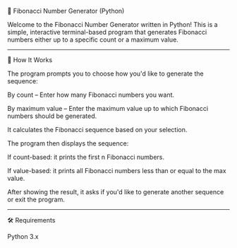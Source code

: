 🔢 Fibonacci Number Generator (Python)

Welcome to the Fibonacci Number Generator written in Python! This is a simple, interactive terminal-based program that generates Fibonacci numbers either up to a specific count or a maximum value.


---

🧠 How It Works

The program prompts you to choose how you'd like to generate the sequence:

By count – Enter how many Fibonacci numbers you want.

By maximum value – Enter the maximum value up to which Fibonacci numbers should be generated.


It calculates the Fibonacci sequence based on your selection.

The program then displays the sequence:

If count-based: it prints the first n Fibonacci numbers.

If value-based: it prints all Fibonacci numbers less than or equal to the max value.


After showing the result, it asks if you'd like to generate another sequence or exit the program.



---

🛠️ Requirements

Python 3.x

